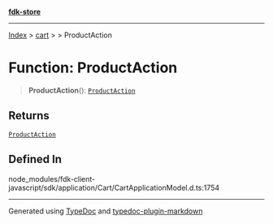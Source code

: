 [**fdk-store**](../../../README.md)
***

[Index](../../../API.md) > [cart](../../README.md) > [<internal>](../README.md) > ProductAction

# Function: ProductAction

> **ProductAction**(): [`ProductAction`](../type-aliases/type-alias.ProductAction.md)

## Returns

[`ProductAction`](../type-aliases/type-alias.ProductAction.md)

## Defined In

node\_modules/fdk-client-javascript/sdk/application/Cart/CartApplicationModel.d.ts:1754

***
Generated using [TypeDoc](https://typedoc.org/) and [typedoc-plugin-markdown](https://www.npmjs.com/package/typedoc-plugin-markdown)
